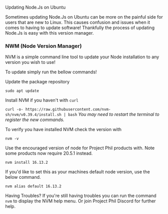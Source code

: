 Updating Node.Js on Ubuntu

Sometimes updating Node.Js on Ubuntu can be more on the painful side for users that are new to Linux. This causes confusion and issues when it comes to having to update software! Thankfully the process of updating Node.Js is easy with this version manager.

### NWM (Node Version Manager)
NVM is a simple command line tool to update your Node installation to any version you wish to use!

To update simply run the bellow commands!

Update the package repository

```
sudo apt update
```
Install NVM if you haven't with `curl`

```curl -o- https://raw.githubusercontent.com/nvm-sh/nvm/v0.39.4/install.sh | bash```
*You may need to restart the terminal to register the new commands.*

To verify you have installed NVM check the version with

```
nvm -v
```
Use the encouraged version of node for Project Phil products with. Note some products now require 20.5.1 instead.

```
nvm install 16.13.2
```
If you'd like to set this as your machines default node version, use the below command.

```
nvm alias default 16.13.2
```
Having Troubles?
If you're still having troubles you can run the command `nvm` to display the NVM help menu. Or join Project Phil Discord for further help.